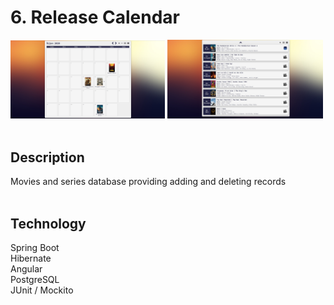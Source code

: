 # 6. Release Calendar

<div>
  <img src="image1.jpg" width="49%">
  <img src="image2.jpg" width="49.5%">
</div> <br>

## Description
Movies and series database providing adding and deleting records <br> <br>

## Technology
Spring Boot <br>
Hibernate <br>
Angular <br>
PostgreSQL <br>
JUnit / Mockito <br>
